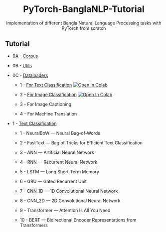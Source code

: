<h1 align="center">
  PyTorch-BanglaNLP-Tutorial
</h1>

<p align="center">
  Implementation of different Bangla Natural Language Processing tasks with PyTorch from scratch
</p>

## Tutorial

* 0A - [Corpus](https://github.com/mehedihasanbijoy/PyTorch-BanglaNLP-Tutorial/tree/main/0A.%20Corpus) </br>

* 0B - [Utils](https://github.com/mehedihasanbijoy/PyTorch-BanglaNLP-Tutorial/tree/main/0B.%20Utils) </br>

<!--  In PyTorch, a DataLoader often becomes a barrier when trying state-of-the-art benchmark methods on our custom dataset. Therefore, custom dataloaders are built for numerous downstream CV and NLP tasks including text classification/sentiment analysis, image classification, image captioning, and machine translation. -->

* 0C - [Dataloaders](https://github.com/mehedihasanbijoy/PyTorch-NLP-Tutorial/tree/main/0.%20Dataloaders) </br>

    * 1 - [For Text Classification](https://github.com/mehedihasanbijoy/PyTorch-NLP-Tutorial/blob/main/0.%20Dataloaders/Dataloader_TextClassification.ipynb) [![Open In Colab](https://colab.research.google.com/assets/colab-badge.svg)](https://drive.google.com/file/d/1woUMyq_wtOGqUf2H1vtRUfL5uTyGdTB4/view?usp=share_link)
    
    * 2 - [For Image Classification](https://github.com/mehedihasanbijoy/PyTorch-NLP-Tutorial/blob/main/0.%20Dataloaders/Dataloader_ImageClassification.ipynb) [![Open In Colab](https://colab.research.google.com/assets/colab-badge.svg)](https://colab.research.google.com/drive/1Ux7rMRBh0dEevFJZotunfpAfqQFPMgXb?usp=share_link)
    
    * 3 - For Image Captioning
    
    * 4 - For Machine Translation


<!-- * 1 - [N-BoW](https://github.com/mehedihasanbijoy/PyTorch-NLP-Tutorial/) [![Open In Colab](https://colab.research.google.com/assets/colab-badge.svg)](https://colab.research.google.com/) -->

* 1 - [Text Classification](https://github.com/mehedihasanbijoy/PyTorch-NLP-Tutorial/tree/main/1.%20Text%20Classification)

    * 1 - NeuralBoW — Neural Bag-of-Words
    
    * 2 - FastText — Bag of Tricks for Efficient Text Classification
    
    * 3 - ANN — Artificial Neural Network
    
    * 4 - RNN — Recurrent Neural Network
    
    * 5 - LSTM — Long Short-Term Memory
    
    * 6 - GRU — Gated Recurrent Unit
    
    * 7 - CNN_1D — 1D Convolutional Neural Network
    
    * 8 - CNN_2D — 2D Convolutional Neural Network
    
    * 9 - Transformer — Attention Is All You Need
    
    * 10 - BERT — Bidirectional Encoder Representations from Transformers
    
    
    
    
